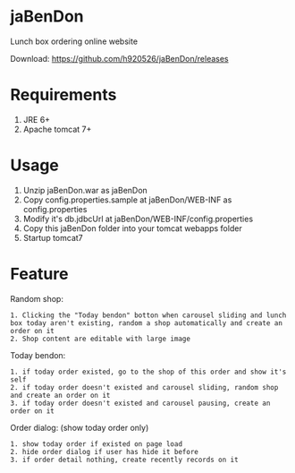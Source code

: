 jaBenDon
========================================

Lunch box ordering online website

Download: https://github.com/h920526/jaBenDon/releases

Requirements
========================================

1. JRE 6+
2. Apache tomcat 7+

Usage
========================================

1. Unzip jaBenDon.war as jaBenDon
2. Copy config.properties.sample at jaBenDon/WEB-INF as config.properties
3. Modify it's db.jdbcUrl at jaBenDon/WEB-INF/config.properties
4. Copy this jaBenDon folder into your tomcat webapps folder
5. Startup tomcat7

Feature
========================================

Random shop:

    1. Clicking the "Today bendon" botton when carousel sliding and lunch box today aren't existing, random a shop automatically and create an order on it
    2. Shop content are editable with large image

Today bendon:

    1. if today order existed, go to the shop of this order and show it's self
    2. if today order doesn't existed and carousel sliding, random shop and create an order on it
    3. if today order doesn't existed and carousel pausing, create an order on it

Order dialog: (show today order only)

    1. show today order if existed on page load
    2. hide order dialog if user has hide it before
    3. if order detail nothing, create recently records on it
